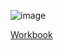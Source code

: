 ![image](https://github.com/UT-ACM-Student-Chapter/Front-end-1402-course/assets/70844560/9080a41c-9195-4229-a7fb-9372fe8f659f)

[Workbook](https://docs.google.com/spreadsheets/d/11Y-nxeYh_bzeYIhuyqY_MlajAn-ownErEfhv-YAokJY/edit?usp=sharing)
